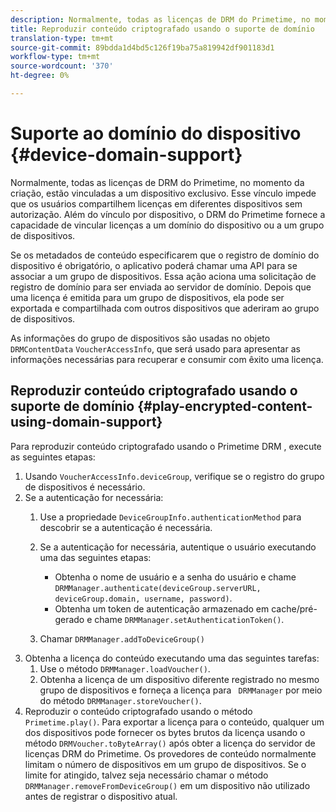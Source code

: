 ```yaml
---
description: Normalmente, todas as licenças de DRM do Primetime, no momento da criação, estão vinculadas a um dispositivo exclusivo. Esse vínculo impede que os usuários compartilhem licenças em diferentes dispositivos sem autorização. Além do vínculo por dispositivo, o DRM do Primetime fornece a capacidade de vincular licenças a um domínio do dispositivo ou a um grupo de dispositivos.
title: Reproduzir conteúdo criptografado usando o suporte de domínio
translation-type: tm+mt
source-git-commit: 89bdda1d4bd5c126f19ba75a819942df901183d1
workflow-type: tm+mt
source-wordcount: '370'
ht-degree: 0%

---
```



# Suporte ao domínio do dispositivo {#device-domain-support}

Normalmente, todas as licenças de DRM do Primetime, no momento da criação, estão vinculadas a um dispositivo exclusivo. Esse vínculo impede que os usuários compartilhem licenças em diferentes dispositivos sem autorização. Além do vínculo por dispositivo, o DRM do Primetime fornece a capacidade de vincular licenças a um domínio do dispositivo ou a um grupo de dispositivos.

Se os metadados de conteúdo especificarem que o registro de domínio do dispositivo é obrigatório, o aplicativo poderá chamar uma API para se associar a um grupo de dispositivos. Essa ação aciona uma solicitação de registro de domínio para ser enviada ao servidor de domínio. Depois que uma licença é emitida para um grupo de dispositivos, ela pode ser exportada e compartilhada com outros dispositivos que aderiram ao grupo de dispositivos.

As informações do grupo de dispositivos são usadas no objeto `DRMContentData` `VoucherAccessInfo`, que será usado para apresentar as informações necessárias para recuperar e consumir com êxito uma licença.

## Reproduzir conteúdo criptografado usando o suporte de domínio {#play-encrypted-content-using-domain-support}

Para reproduzir conteúdo criptografado usando o Primetime DRM , execute as seguintes etapas:

1. Usando `VoucherAccessInfo.deviceGroup`, verifique se o registro do grupo de dispositivos é necessário.
1. Se a autenticação for necessária:
   1. Use a propriedade `DeviceGroupInfo.authenticationMethod` para descobrir se a autenticação é necessária.
   1. Se a autenticação for necessária, autentique o usuário executando uma das seguintes etapas:

      * Obtenha o nome de usuário e a senha do usuário e chame `DRMManager.authenticate(deviceGroup.serverURL, deviceGroup.domain, username, password)`.
      * Obtenha um token de autenticação armazenado em cache/pré-gerado e chame `DRMManager.setAuthenticationToken()`.
   1. Chamar `DRMManager.addToDeviceGroup()`
1. Obtenha a licença do conteúdo executando uma das seguintes tarefas:
   1. Use o método `DRMManager.loadVoucher()`.
   1. Obtenha a licença de um dispositivo diferente registrado no mesmo grupo de dispositivos e forneça a licença para ` DRMManager` por meio do método `DRMManager.storeVoucher()`.
1. Reproduzir o conteúdo criptografado usando o método `Primetime.play()`.
Para exportar a licença para o conteúdo, qualquer um dos dispositivos pode fornecer os bytes brutos da licença usando o método `DRMVoucher.toByteArray()` após obter a licença do servidor de licenças DRM do Primetime. Os provedores de conteúdo normalmente limitam o número de dispositivos em um grupo de dispositivos. Se o limite for atingido, talvez seja necessário chamar o método `DRMManager.removeFromDeviceGroup()` em um dispositivo não utilizado antes de registrar o dispositivo atual.
